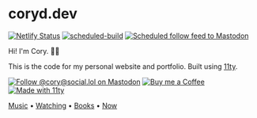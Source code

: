 # coryd.dev

[![Netlify Status](https://api.netlify.com/api/v1/badges/02b49681-1b96-4d64-978b-cd8ff204ba1e/deploy-status)](https://app.netlify.com/sites/cdme/deploys) [![scheduled-build](https://github.com/cdransf/coryd.dev/actions/workflows/scheduled-build.yaml/badge.svg)](https://github.com/cdransf/coryd.dev/actions/workflows/scheduled-build.yaml) [![Scheduled follow feed to Mastodon](https://github.com/cdransf/coryd.dev/actions/workflows/scheduled-post.yaml/badge.svg)](https://github.com/cdransf/coryd.dev/actions/workflows/scheduled-post.yaml)

Hi! I'm Cory. 👋🏻

This is the code for my personal website and portfolio. Built using [11ty](https://www.11ty.dev).

[![Follow @cory@social.lol on Mastodon](https://coryd-dev.b-cdn.net/assets/badges/mastodon.png?aspect_ratio=1:.35&width=88)](https://social.lol/@cory) [![Buy me a Coffee](https://coryd-dev.b-cdn.net/assets/badges/buymeacoffee.png?aspect_ratio=1:.35&width=88)](https://www.buymeacoffee.com/cory) [![Made with 11ty](https://coryd-dev.b-cdn.net/assets/badges/eleventy.png?aspect_ratio=1:.35&width=88)](https://eleventy.dev)

[Music](https://coryd.dev/music) • [Watching](https://coryd.dev/watching) • [Books](https://coryd.dev/books) • [Now](https://coryd.dev/now)
